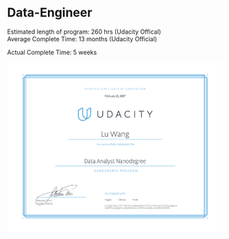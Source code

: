 # Data-Engineer
Estimated length of program: 260 hrs (Udacity Offical)   
Average Complete Time: 13 months (Udacity Official) 

Actual Complete Time: 5 weeks   


<img src="dand-certificate.png" width="600" height="400" />


